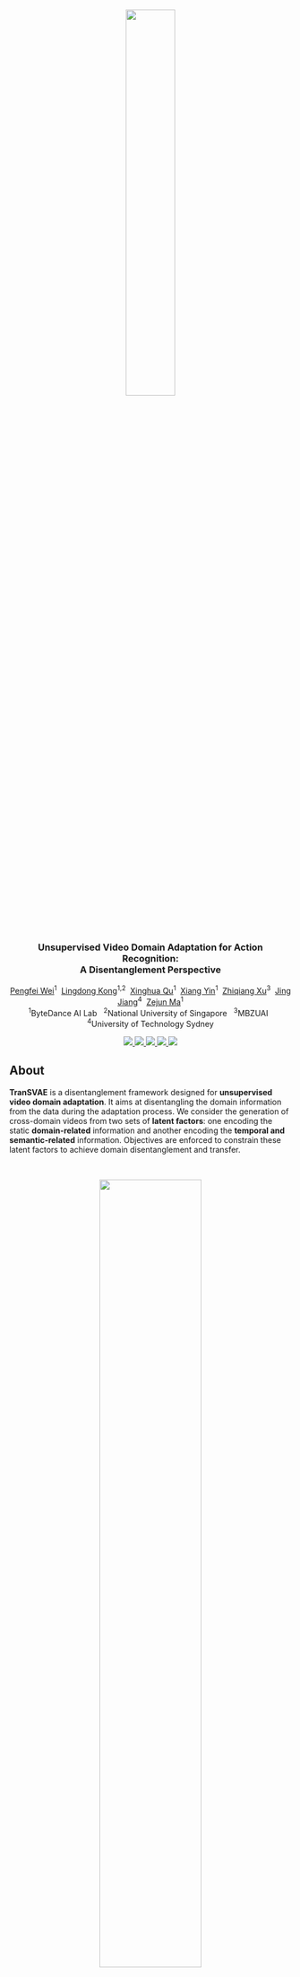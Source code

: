 <br />
<p align="center">
  <img src="figs/logo.png" align="center" width="42%">
  
  <h3 align="center"><strong>Unsupervised Video Domain Adaptation for Action Recognition:<br>A Disentanglement Perspective</strong></h3>

  <p align="center">
      <a href="https://scholar.google.com/citations?user=a94WthkAAAAJ" target='_blank'>Pengfei Wei</a><sup>1</sup>&nbsp;
      <a href="https://scholar.google.com/citations?user=-j1j7TkAAAAJ" target='_blank'>Lingdong Kong</a><sup>1,2</sup>&nbsp;
      <a href="https://scholar.google.com/citations?user=2PxlmU0AAAAJ" target='_blank'>Xinghua Qu</a><sup>1</sup>&nbsp;
      <a href="https://scholar.google.com/citations?user=e6_J-lEAAAAJ" target='_blank'>Xiang Yin</a><sup>1</sup>&nbsp;
      <a href="" target='_blank'>Zhiqiang Xu</a><sup>3</sup>&nbsp;
      <a href="https://scholar.google.com/citations?user=XFtCe08AAAAJ" target='_blank'>Jing Jiang</a><sup>4</sup>&nbsp;
      <a href="" target='_blank'>Zejun Ma</a><sup>1</sup>
    <br>
  <sup>1</sup>ByteDance AI Lab&nbsp;&nbsp;
  <sup>2</sup>National University of Singapore&nbsp;&nbsp;
  <sup>3</sup>MBZUAI&nbsp;&nbsp;
  <sup>4</sup>University of Technology Sydney
  </p>
</p>

<p align="center">
  <a href="https://arxiv.org/abs/2208.07365" target='_blank'>
    <img src="https://img.shields.io/badge/Paper-%F0%9F%93%83-blue">
  </a>
  
  <a href="https://ldkong.com/TranSVAE" target='_blank'>
    <img src="https://img.shields.io/badge/Project-%F0%9F%94%97-lightblue">
  </a>
  
  <a href="https://huggingface.co/spaces/ldkong/TranSVAE" target='_blank'>
    <img src="https://img.shields.io/badge/Demo-%F0%9F%8E%AC-pink">
  </a>
  
  <a href="https://zhuanlan.zhihu.com/p/553169112" target='_blank'>
    <img src="https://img.shields.io/badge/%E4%B8%AD%E8%AF%91%E7%89%88-%F0%9F%90%BC-red">
  </a>
  
  <a href="" target='_blank'>
    <img src="https://visitor-badge.laobi.icu/badge?page_id=ldkong1205.TranSVAE&left_color=gray&right_color=firebrick">
  </a>
</p>

## About
**TranSVAE** is a disentanglement framework designed for **unsupervised video domain adaptation**. It aims at disentangling the domain information from the data during the adaptation process. We consider the generation of cross-domain videos from two sets of **latent factors**: one encoding the static **domain-related** information and another encoding the **temporal and semantic-related** information. Objectives are enforced to constrain these latent factors to achieve domain disentanglement and transfer.

<br>
<p align="center">
  <img src="figs/example.gif" align="center" width="60%">
  <br>
  <strong>Col1:</strong> Original sequences ("Human" $\mathcal{D}=\mathbf{P}_1$ and "Alien" $\mathcal{D}=\mathbf{P}_2$); <strong>Col2:</strong> Sequence reconstructions; <strong>Col3:</strong> Reconstructed sequences using $z_1^{\mathcal{D}},...,z_T^{\mathcal{D}}$; <strong>Col4:</strong> Domain transferred sequences with exchanged $z_d^{\mathcal{D}}$.
</p>
<br>

Visit our [project page](https://ldkong.com/TranSVAE) to explore more details. :paw_prints:


## Updates

- [2022.08] - TranSVAE achieves 1st place among the UDA leaderboards of [UCF-HMDB](https://paperswithcode.com/sota/unsupervised-domain-adaptation-on-ucf-hmdb), [Jester](https://paperswithcode.com/sota/unsupervised-domain-adaptation-on-jester), and [Epic-Kitchens](https://paperswithcode.com/sota/unsupervised-domain-adaptation-on-epic), based on [Paper-with-Code](https://paperswithcode.com/paper/unsupervised-video-domain-adaptation-a).
- [2022.08] - Try a [Gradio demo](https://huggingface.co/spaces/ldkong/TranSVAE) for domain disentanglement in TranSVAE at Hugging Face Spaces! :hugs:
- [2022.08] - Our paper is available on arXiv, click [here](https://arxiv.org/abs/2208.07365) to check it out!


## Outline

- [Highlights](#highlights)
- [Installation](#installation)
- [Data Preparation](#data-preparation)
- [Getting Started](#getting-started)
- [Main Results](#main-results)
- [TODO List](#todo-list)
- [License](#license)
- [Acknowledgement](#acknowledgement)
- [Citation](#citation)


## Highlight

| <strong>Conceptual Comparison</strong> |
|:-:|
|<img src="figs/idea.png" width="70%">|
| <strong>Graphical Model</strong> |
|<img src="figs/graph.png" width="60%">|
| <strong>Framework Overview</strong> |
|<img src="figs/framework.png" width="96%">|

## Installation

Please refer to [INSTALL.md](docs/INSTALL.md) for the installation details.


## Data Preparation

Please refer to [DATA_PREPARE.md](docs/DATA_PREPARE.md) for the details to prepare the <sup>1</sup>[UCF<sub>101</sub>](https://www.crcv.ucf.edu/data/UCF101.php), <sup>2</sup>[HMDB<sub>51</sub>](https://serre-lab.clps.brown.edu/resource/hmdb-a-large-human-motion-database), <sup>3</sup>[Jester](https://20bn.com/datasets/jester), <sup>4</sup>[Epic-Kitchens](https://epic-kitchens.github.io/2021), and <sup>5</sup>[Sprites](https://github.com/YingzhenLi/Sprites) datasets.


## Getting Started

Please refer to [GET_STARTED.md](docs/GET_STARTED.md) to learn more usage about this codebase.


## Main Result

### UCF<sub>101</sub> - HMDB<sub>51</sub>
[![PWC](https://img.shields.io/endpoint.svg?url=https://paperswithcode.com/badge/unsupervised-video-domain-adaptation-a/unsupervised-domain-adaptation-on-ucf-hmdb)](https://paperswithcode.com/sota/unsupervised-domain-adaptation-on-ucf-hmdb?p=unsupervised-video-domain-adaptation-a)
|        Method        |  Backbone  |  U<sub>101</sub> &#8594; H<sub>51</sub> | H<sub>51</sub> &#8594; U<sub>101</sub> | Average |
|---------------------:|:----------:|:-----:|:-----:|:-----:|
| DANN (JMLR'16)       | ResNet-101 | 75.28 | 76.36 | 75.82 |
| JAN  (ICML'17)       | ResNet-101 | 74.72 | 76.69 | 75.71 |
| AdaBN (PR'18)        | ResNet-101 | 72.22 | 77.41 | 74.82 |
| MCD (CVPR'18)        | ResNet-101 | 73.89 | 79.34 | 76.62 |
| TA<sup>3</sup>N (ICCV'19) | ResNet-101 | 78.33 | 81.79 | 80.06 |
| ABG (MM'20)          | ResNet-101 | 79.17 | 85.11 | 82.14 |
| TCoN (AAAI'20)       | ResNet-101 | 87.22 | 89.14 | 88.18 |
| MA<sup>2</sup>L-TD (WACV'22) | ResNet-101 | 85.00 | 86.59 | 85.80 |
| Source-only          |     I3D    | 80.27 | 88.79 | 84.53 |
| DANN (JMLR'16)       |     I3D    | 80.83 | 88.09 | 84.46 |
| ADDA (CVPR'17)       |     I3D    | 79.17 | 88.44 | 83.81 |
| TA<sup>3</sup>N (ICCV'19) |     I3D    | 81.38 | 90.54 | 85.96 |
| SAVA (ECCV'20)       |     I3D    | 82.22 | 91.24 | 86.73 |
| CoMix (NeurIPS'21)   |     I3D    | 86.66 | 93.87 | 90.22 |
| CO<sup>2</sup>A (WACV'22)    |     I3D    | 87.78 | 95.79 | 91.79 |
| **TranSVAE (Ours)**  |   **I3D**  | **87.78** | **98.95** | **93.37** |
| Oracle               |     I3D    | 95.00 | 96.85 | 95.93 |

### Jester
[![PWC](https://img.shields.io/endpoint.svg?url=https://paperswithcode.com/badge/unsupervised-video-domain-adaptation-a/unsupervised-domain-adaptation-on-jester-1)](https://paperswithcode.com/sota/unsupervised-domain-adaptation-on-jester-1?p=unsupervised-video-domain-adaptation-a)
| Task |  Source-only  |  DANN | ADDA | TA<sup>3</sup>N | CoMix | **TranSVAE (Ours)** | Oracle |
|:----:|:-------------:|:-----:|:----:|:---------------:|:-----:|:-------------------:|:------:|
| **J**<sub>S</sub> &#8594; **J**<sub>T</sub> | 51.5 | 55.4 | 52.3 | 55.5 | 64.7 | **66.1** | 95.6 |

### Epic-Kitchens
[![PWC](https://img.shields.io/endpoint.svg?url=https://paperswithcode.com/badge/unsupervised-video-domain-adaptation-a/unsupervised-domain-adaptation-on-jester-1)](https://paperswithcode.com/sota/unsupervised-domain-adaptation-on-jester-1?p=unsupervised-video-domain-adaptation-a)
| Task |  Source-only  |  DANN | ADDA | TA<sup>3</sup>N | CoMix | **TranSVAE (Ours)** | Oracle |
|:----:|:-------------:|:-----:|:----:|:---------------:|:-----:|:-------------------:|:------:|
| **D**<sub>1</sub> &#8594; **D**<sub>2</sub> | 32.8 | 37.7 | 35.4 | 34.2 | 42.9 | **50.5** | 64.0 |
| **D**<sub>1</sub> &#8594; **D**<sub>3</sub> | 34.1 | 36.6 | 34.9 | 37.4 | 40.9 | **50.3** | 63.7 |
| **D**<sub>2</sub> &#8594; **D**<sub>1</sub> | 35.4 | 38.3 | 36.3 | 40.9 | 38.6 | **50.3** | 57.0 |
| **D**<sub>2</sub> &#8594; **D**<sub>3</sub> | 39.1 | 41.9 | 40.8 | 42.8 | 45.2 | **58.6** | 63.7 |
| **D**<sub>3</sub> &#8594; **D**<sub>1</sub> | 34.6 | 38.8 | 36.1 | 39.9 | 42.3 | **48.0** | 57.0 |
| **D**<sub>3</sub> &#8594; **D**<sub>2</sub> | 35.8 | 42.1 | 41.4 | 44.2 | 49.2 | **58.0** | 64.0 |
|               Average                       | 35.3 | 39.2 | 37.4 | 39.9 | 43.2 | **52.6** | 61.5 |

### Ablation Study
<strong>UCF<sub>101</sub></strong> &#8594; <strong>HMDB<sub>51</sub></strong>
<br>
<img src="figs/ablation-ucf2hmdb.png">

<strong>HMDB<sub>51</sub></strong> &#8594; <strong>UCF<sub>101</sub></strong>
<br>
<img src="figs/ablation-hmdb2ucf.png">

<strong>Domain Transfer Example</strong>
<br>
| Source (Original) | Target (Original) |  | Source (Original) | Target (Original) |
| :-: | :-: | :-: | :-: | :-: |
| ![src_original](figs/example1/src_original.gif) | ![tar_original](figs/example1/tar_original.gif) |  | ![src_original](figs/example2/src_original.gif) | ![tar_original](figs/example2/tar_original.gif) |
| |
| Reconstruct ($\mathbf{z}_d^{\mathcal{S}}$ + $\mathbf{z}_t^{\mathcal{S}}$) | Reconstruct ($\mathbf{z}_d^{\mathcal{T}}$ + $\mathbf{z}_t^{\mathcal{T}}$) |  | Reconstruct ($\mathbf{z}_d^{\mathcal{S}}$ + $\mathbf{z}_t^{\mathcal{S}}$) | Reconstruct ($\mathbf{z}_d^{\mathcal{T}}$ + $\mathbf{z}_t^{\mathcal{T}}$) |
| ![src_recon](figs/example1/src_recon.gif) | ![tar_recon](figs/example1/tar_recon.gif) |  | ![src_recon](figs/example2/src_recon.gif) | ![tar_recon](figs/example2/tar_recon.gif) |
| |
| Reconstruct ($\mathbf{z}_d^{\mathcal{S}} + \mathbf{0}$) | Reconstruct ($\mathbf{z}_d^{\mathcal{T}} + \mathbf{0}$) |  | Reconstruct ($\mathbf{z}_d^{\mathcal{S}} + \mathbf{0}$) | Reconstruct ($\mathbf{z}_d^{\mathcal{T}} + \mathbf{0}$) | 
| ![recon_srcZf](figs/example1/recon_srcZf.gif) | ![recon_tarZf](figs/example1/recon_tarZf.gif) |  | ![recon_srcZf](figs/example2/recon_srcZf.gif) | ![recon_tarZf](figs/example2/recon_tarZf.gif) |
| |
| Reconstruct ($\mathbf{0} + \mathbf{z}_t^{\mathcal{S}}$) | Reconstruct ($\mathbf{0} + \mathbf{z}_t^{\mathcal{T}}$) |  | Reconstruct ($\mathbf{0} + \mathbf{z}_t^{\mathcal{S}}$) | Reconstruct ($\mathbf{0} + \mathbf{z}_t^{\mathcal{T}}$) | 
| ![recon_srcZt](figs/example1/recon_srcZt.gif) | ![recon_tarZt](figs/example1/recon_tarZt.gif) |  | ![recon_srcZt](figs/example2/recon_srcZt.gif) | ![recon_tarZt](figs/example2/recon_tarZt.gif) |
| |
| Reconstruct ($\mathbf{z}_d^{\mathcal{S}} + \mathbf{z}_t^{\mathcal{T}}$) | Reconstruct ($\mathbf{z}_d^{\mathcal{T}} + \mathbf{z}_t^{\mathcal{S}}$) |  | Reconstruct ($\mathbf{z}_d^{\mathcal{S}} + \mathbf{z}_t^{\mathcal{T}}$) | Reconstruct ($\mathbf{z}_d^{\mathcal{T}} + \mathbf{z}_t^{\mathcal{S}}$) | 
| ![recon_srcZf_tarZt](figs/example1/recon_srcZf_tarZt.gif) | ![recon_tarZf_srcZt](figs/example1/recon_tarZf_srcZt.gif) |  | ![recon_srcZf_tarZt](figs/example2/recon_srcZf_tarZt.gif) | ![recon_tarZf_srcZt](figs/example2/recon_tarZf_srcZt.gif) |




## TODO List

- [x] Initial release. 🚀
- [x] Add license. See [here](#license) for more details.
- [x] Add demo at Hugging Face Spaces.
- [x] Add installation details.
- [x] Add data preparation details.
- [x] Add evaluation details.
- [x] Add training details.


## License
<a rel="license" href="http://creativecommons.org/licenses/by-nc-sa/4.0/"><img alt="Creative Commons License" style="border-width:0" src="https://i.creativecommons.org/l/by-nc-sa/4.0/80x15.png" /></a>
<br />
This work is under the <a rel="license" href="http://creativecommons.org/licenses/by-nc-sa/4.0/">Creative Commons Attribution-NonCommercial-ShareAlike 4.0 International License</a>.


## Acknowledgement
We acknowledge the use of the following public resources during the course of this work: <sup>1</sup>[UCF<sub>101</sub>](https://www.crcv.ucf.edu/data/UCF101.php), <sup>2</sup>[HMDB<sub>51</sub>](https://serre-lab.clps.brown.edu/resource/hmdb-a-large-human-motion-database), <sup>3</sup>[Jester](https://20bn.com/datasets/jester), <sup>4</sup>[Epic-Kitchens](https://epic-kitchens.github.io/2021), <sup>5</sup>[Sprites](https://github.com/YingzhenLi/Sprites), <sup>6</sup>[I3D](https://github.com/piergiaj/pytorch-i3d), and <sup>7</sup>[TRN](https://github.com/zhoubolei/TRN-pytorch).


## Citation

If you find this work helpful, please kindly consider citing our paper:

```bibtex
@ARTICLE{wei2022transvae,
  title={Unsupervised Video Domain Adaptation: A Disentanglement Perspective},
  author={Wei, Pengfei and Kong, Lingdong and Qu, Xinghua and Yin, Xiang and Xu, Zhiqiang and Jiang, Jing and Ma, Zejun},
  journal={arXiv preprint arXiv:2208.07365}, 
  year={2022},
}
```
